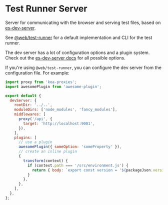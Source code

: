 # Test Runner Server

Server for communicating with the browser and serving test files, based on [es-dev-server](https://github.com/open-wc/open-wc/tree/master/packages/es-dev-server).

See [@web/test-runner](https://github.com/modernweb-dev/web/tree/master/packages/test-runner) for a default implementation and CLI for the test runner.

The dev server has a lot of configuration options and a plugin system. Check out the [es-dev-server docs](https://github.com/open-wc/open-wc/tree/master/packages/es-dev-server#configuration-files) for all possible options.

If you're using `@web/test-runner`, you can configure the dev server from the configuration file. For example:

```js
import proxy from 'koa-proxies';
import awesomePlugin from 'awesome-plugin';

export default {
  devServer: {
    rootDir: '../..',
    moduleDirs: ['node_modules', 'fancy_modules'],
    middlewares: [
      proxy('/api', {
        target: 'http://localhost:9001',
      }),
    ],
    plugins: [
      // use a plugin
      awesomePlugin({ someOption: 'someProperty' }),
      // create an inline plugin
      {
        transform(context) {
          if (context.path === '/src/environment.js') {
            return { body: `export const version = '${packageJson.version}';` };
          }
        },
      },
    ],
  },
};
```

